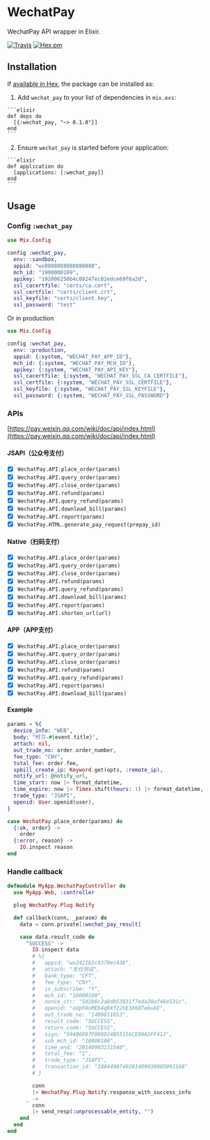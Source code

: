# WechatPay

WechatPay API wrapper in Elixir.

[![Travis](https://img.shields.io/travis/linjunpop/wechat_pay.svg)](https://travis-ci.org/linjunpop/wechat_pay)
[![Hex.pm](https://img.shields.io/hexpm/v/wechat_pay.svg)](https://hex.pm/packages/wechat_pay)

## Installation

If [available in Hex](https://hex.pm/docs/publish), the package can be installed as:

  1. Add `wechat_pay` to your list of dependencies in `mix.exs`:

    ```elixir
    def deps do
      [{:wechat_pay, "~> 0.1.0"}]
    end
    ```

  2. Ensure `wechat_pay` is started before your application:

    ```elixir
    def application do
      [applications: [:wechat_pay]]
    end
    ```

## Usage

### Config `:wechat_pay`

```elixir
use Mix.Config

config :wechat_pay,
  env: :sandbox,
  appid: "wx8888888888888888",
  mch_id: "1900000109",
  apikey: "192006250b4c09247ec02edce69f6a2d",
  ssl_cacertfile: "certs/ca.cert",
  ssl_certfile: "certs/client.crt",
  ssl_keyfile: "certs/client.key",
  ssl_password: "test"
```

Or in production

```elixir
use Mix.Config

config :wechat_pay,
  env: :production,
  appid: {:system, "WECHAT_PAY_APP_ID"},
  mch_id: {:system, "WECHAT_PAY_MCH_ID"},
  apikey: {:system, "WECHAT_PAY_API_KEY"},
  ssl_cacertfile: {:system, "WECHAT_PAY_SSL_CA_CERTFILE"},
  ssl_certfile: {:system, "WECHAT_PAY_SSL_CERTFILE"},
  ssl_keyfile: {:system, "WECHAT_PAY_SSL_KEYFILE"},
  ssl_password: {:system, "WECHAT_PAY_SSL_PASSWORD"}
```

### APIs

[https://pay.weixin.qq.com/wiki/doc/api/index.html](https://pay.weixin.qq.com/wiki/doc/api/index.html)

#### JSAPI（公众号支付）

- [x] `WechatPay.API.place_order(params)`
- [x] `WechatPay.API.query_order(params)`
- [x] `WechatPay.API.close_order(params)`
- [x] `WechatPay.API.refund(params)`
- [x] `WechatPay.API.query_refund(params)`
- [x] `WechatPay.API.download_bill(params)`
- [x] `WechatPay.API.report(params)`
- [x] `WechatPay.HTML.generate_pay_request(prepay_id)`

#### Native（扫码支付）

- [x] `WechatPay.API.place_order(params)`
- [x] `WechatPay.API.query_order(params)`
- [x] `WechatPay.API.close_order(params)`
- [x] `WechatPay.API.refund(params)`
- [x] `WechatPay.API.query_refund(params)`
- [x] `WechatPay.API.download_bill(params)`
- [x] `WechatPay.API.report(params)`
- [x] `WechatPay.API.shorten_url(url)`

#### APP（APP支付）

- [x] `WechatPay.API.place_order(params)`
- [x] `WechatPay.API.query_order(params)`
- [x] `WechatPay.API.close_order(params)`
- [x] `WechatPay.API.refund(params)`
- [x] `WechatPay.API.query_refund(params)`
- [x] `WechatPay.API.report(params)`
- [x] `WechatPay.API.download_bill(params)`

#### Example

```elixir
params = %{
  device_info: "WEB",
  body: "时习-#{event.title}",
  attach: nil,
  out_trade_no: order.order_number,
  fee_type: "CNY",
  total_fee: order.fee,
  spbill_create_ip: Keyword.get(opts, :remote_ip),
  notify_url: @notify_url,
  time_start: now |> format_datetime,
  time_expire: now |> Timex.shift(hours: 1) |> format_datetime,
  trade_type: "JSAPI",
  openid: User.openid(user),
}

case WechatPay.place_order(params) do
  {:ok, order} ->
    order
  {:error, reason} ->
    IO.inspect reason
end
```

### Handle callback

```elixir
defmodule MyApp.WechatPayController do
  use MyApp.Web, :controller

  plug WechatPay.Plug.Notify

  def callback(conn, _parasm) do
    data = conn.private[:wechat_pay_result]

    case data.result_code do
      "SUCCESS" ->
        IO.inspect data
        # %{
        #   appid: "wx2421b1c4370ec43b",
        #   attach: "支付测试",
        #   bank_type: "CFT",
        #   fee_type: "CNY",
        #   is_subscribe: "Y",
        #   mch_id: "10000100",
        #   nonce_str: "5d2b6c2a8db53831f7eda20af46e531c",
        #   openid: "oUpF8uMEb4qRXf22hE3X68TekukE",
        #   out_trade_no: "1409811653",
        #   result_code: "SUCCESS",
        #   return_code: "SUCCESS",
        #   sign: "594B6D97F089D24B55156CE09A5FF412",
        #   sub_mch_id: "10000100",
        #   time_end: "20140903131540",
        #   total_fee: "1",
        #   trade_type: "JSAPI",
        #   transaction_id: "1004400740201409030005092168"
        # }

        conn
        |> WechatPay.Plug.Notify.response_with_success_info
      _ ->
        conn
        |> send_resp(:unprocessable_entity, "")
    end
  end
end
```

